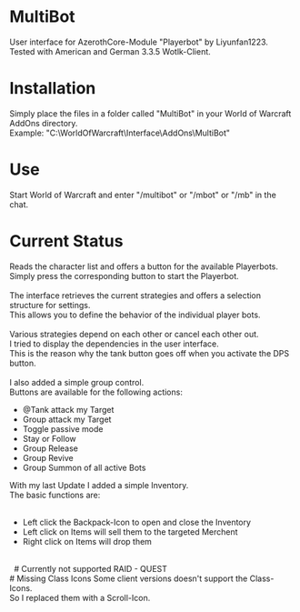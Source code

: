 # MultiBot
User interface for AzerothCore-Module "Playerbot" by Liyunfan1223.<br>
Tested with American and German 3.3.5 Wotlk-Client.
# Installation
Simply place the files in a folder called "MultiBot" in your World of Warcraft AddOns directory.<br>
Example: "C:\WorldOfWarcraft\Interface\AddOns\MultiBot"
# Use
Start World of Warcraft and enter "/multibot" or "/mbot" or "/mb" in the chat.
# Current Status
Reads the character list and offers a button for the available Playerbots.<br>
Simply press the corresponding button to start the Playerbot.<br><br>
The interface retrieves the current strategies and offers a selection structure for settings.<br>
This allows you to define the behavior of the individual player bots.<br><br>
Various strategies depend on each other or cancel each other out.<br>
I tried to display the dependencies in the user interface.<br>
This is the reason why the tank button goes off when you activate the DPS button.<br><br>
I also added a simple group control.<br>
Buttons are available for the following actions:<br>
<ul>
<li>@Tank attack my Target</li>
<li>Group attack my Target</li>
<li>Toggle passive mode</li>
<li>Stay or Follow</li>
<li>Group Release</li>
<li>Group Revive</li>
<li>Group Summon of all active Bots</li>
</ul>
With my last Update I added a simple Inventory.<br>
The basic functions are:<br><br>
<ul>
<li>Left click the Backpack-Icon to open and close the Inventory</li>
<li>Left click on Items will sell them to the targeted Merchent</li>
<li>Right click on Items will drop them</li>
</ul>
<br>&nbsp;
# Currently not supported
RAID - QUEST<br>
# Missing Class Icons
Some client versions doesn't support the Class-Icons.<br>
So I replaced them with a Scroll-Icon.
